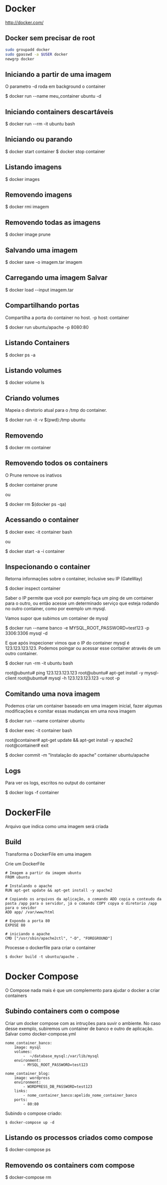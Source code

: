 # Docker

http://docker.com/

## Docker sem precisar de root

```bash
sudo groupadd docker
sudo gpasswd -a $USER docker
newgrp docker
```

## Iniciando a partir de uma imagem

O parametro -d roda em background o container

$ docker run --name meu_container ubuntu -d

## Iniciando containers descartáveis

$ docker run --rm -it ubuntu bash

## Iniciando ou parando

$ docker start container
$ docker stop container

## Listando imagens

$ docker images

## Removendo imagens

$ docker rmi imagem

## Removendo todas as imagens

$ docker image prune

## Salvando uma imagem

$ docker save -o imagem.tar imagem

## Carregando uma imagem Salvar

$ docker load --input imagem.tar

## Compartilhando portas

Compartilha a porta do container no host. -p host: container

$ docker run ubuntu/apache -p 8080:80

## Listando Containers

$ docker ps -a

## Listando volumes

$ docker volume ls

## Criando volumes

Mapeia o diretorio atual para o /tmp do container.

$ docker run -it -v $(pwd):/tmp ubuntu 

## Removendo

$ docker rm container

## Removendo todos os containers

O Prune remove os inativos

$ docker container prune

ou 

$ docker rm $(docker ps -qa)

## Acessando o container

$ docker exec -it container bash

ou 

$ docker start -a -i container

## Inspecionando o container

Retorna informações sobre o container, inclusive seu IP (GateWay)

$ docker inspect container

Saber o IP permite que você por exemplo faça um ping de um container para o outro, ou então acesse um determinado serviço que esteja rodando 
no outro container, como por exemplo um mysql.

Vamos supor que subimos um container de mysql

$ docker run --name banco -e MYSQL_ROOT_PASSWORD=test123 -p 3306:3306 mysql -d

E que após inspecioner vimos que o IP do container mysql é 123.123.123.123. Podemos poingar ou acessar esse container através de um outro container.

$ docker run -rm -it ubuntu bash

root@ubuntu# ping 123.123.123.123
root@ubuntu# apt-get install -y mysql-client
root@ubuntu# mysql -h 123.123.123.123 -u root -p

## Comitando uma nova imagem

Podemos criar um container baseado em uma imagem inicial, fazer algumas modificações e comitar essas mudanças em uma nova imagem

$ docker run --name container ubuntu

$ docker exec -it container bash

root@container# apt-get update && apt-get install -y apache2
root@container# exit

$ docker commit -m "Instalação do apache" container ubuntu/apache

## Logs

Para ver os logs, escritos no output do container

$ docker logs -f container

# DockerFile

Arquivo que indica como uma imagem será criada

## Build

Transforma o DockerFile em uma imagem

Crie um DockerFile

    # Imagem a partir da imagem ubuntu
    FROM ubuntu

    # Instalando o apache
    RUN apt-get update && apt-get install -y apache2 
    
    # Copiando os arquivos da aplicação, o comando ADD copia o conteudo da pasta /app para o servidor, já o comando COPY copya o diretorio /app para o sevidor
    ADD app/ /var/www/html

    # Expondo a porta 80
    EXPOSE 80

    # iniciando o apache 
    CMD ["/usr/sbin/apache2ctl", "-D", "FOREGROUND"]

Processe o dockerfile para criar o container

    $ docker build -t ubuntu/apache .

# Docker Compose

O Compose nada mais é que um complemento para ajudar o docker a criar containers

## Subindo containers com o compose

Criar um docker compose com as intruções para suvir o ambiente. No caso desse exemplo,
subiremos um  container de banco e outro de aplicação. Salvar como docker-compose.yml

    nome_container_banco:
        image: mysql
        volumes:
            -  ~/database_mysql:/var/lib/mysql
        environment:
            - MYSQL_ROOT_PASSWORD=test123

    nome_container_blog:
        image: wordpress
        environment:
            - WORDPRESS_DB_PASSWORD=test123
        links:
            - nome_container_banco:apelido_nome_container_banco
        ports:
            - 80:80

Subindo o compose criado:

    $ docker-compose up -d

## Listando os processos criados como compose

$ docker-compose ps

## Removendo os containers com compose

$ docker-compose rm